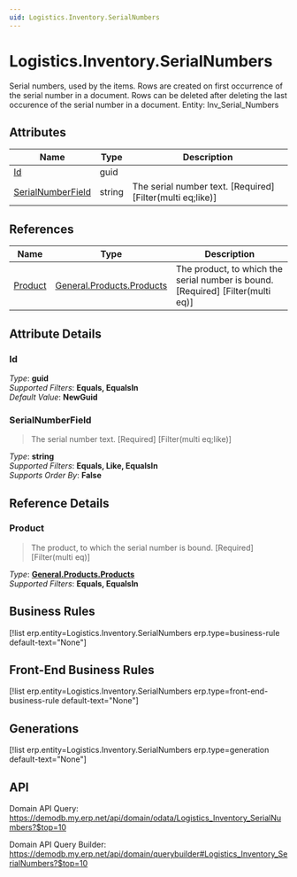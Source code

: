 ```yaml
---
uid: Logistics.Inventory.SerialNumbers
---
```

# Logistics.Inventory.SerialNumbers

Serial numbers, used by the items. Rows are created on first occurrence of the serial number in a document. Rows can be deleted after deleting the last occurence of the serial number in a document. Entity: Inv_Serial_Numbers

## Attributes

| Name | Type | Description |
| ---- | ---- | --- |
| [Id](Logistics.Inventory.SerialNumbers.md#id) | guid |  
| [SerialNumberField](Logistics.Inventory.SerialNumbers.md#serialnumberfield) | string | The serial number text. [Required] [Filter(multi eq;like)] 

## References

| Name | Type | Description |
| ---- | ---- | --- |
| [Product](Logistics.Inventory.SerialNumbers.md#product) | [General.Products.Products](General.Products.Products.md) | The product, to which the serial number is bound. [Required] [Filter(multi eq)] |


## Attribute Details

### Id

_Type_: **guid**  
_Supported Filters_: **Equals, EqualsIn**  
_Default Value_: **NewGuid**  

### SerialNumberField

> The serial number text. [Required] [Filter(multi eq;like)]

_Type_: **string**  
_Supported Filters_: **Equals, Like, EqualsIn**  
_Supports Order By_: **False**  


## Reference Details

### Product

> The product, to which the serial number is bound. [Required] [Filter(multi eq)]

_Type_: **[General.Products.Products](General.Products.Products.md)**  
_Supported Filters_: **Equals, EqualsIn**  



## Business Rules

[!list erp.entity=Logistics.Inventory.SerialNumbers erp.type=business-rule default-text="None"]

## Front-End Business Rules

[!list erp.entity=Logistics.Inventory.SerialNumbers erp.type=front-end-business-rule default-text="None"]

## Generations

[!list erp.entity=Logistics.Inventory.SerialNumbers erp.type=generation default-text="None"]

## API

Domain API Query:
<https://demodb.my.erp.net/api/domain/odata/Logistics_Inventory_SerialNumbers?$top=10>

Domain API Query Builder:
<https://demodb.my.erp.net/api/domain/querybuilder#Logistics_Inventory_SerialNumbers?$top=10>

